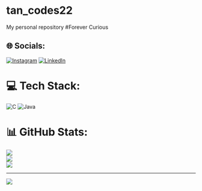 # tan_codes22
My personal repository
#Forever Curious


## 🌐 Socials:
[![Instagram](https://img.shields.io/badge/Instagram-%23E4405F.svg?logo=Instagram&logoColor=white)](https://instagram.com/tanisha_gotadke) [![LinkedIn](https://img.shields.io/badge/LinkedIn-%230077B5.svg?logo=linkedin&logoColor=white)](https://linkedin.com/in/tanishagotadke) 

# 💻 Tech Stack:
![C](https://img.shields.io/badge/c-%2300599C.svg?style=for-the-badge&logo=c&logoColor=white) ![Java](https://img.shields.io/badge/java-%23ED8B00.svg?style=for-the-badge&logo=java&logoColor=white)
# 📊 GitHub Stats:
![](https://github-readme-stats.vercel.app/api?username=tan-codes22&theme=merko&hide_border=false&include_all_commits=true&count_private=true)<br/>
![](https://github-readme-streak-stats.herokuapp.com/?user=tan-codes22&theme=merko&hide_border=false)<br/>
![](https://github-readme-stats.vercel.app/api/top-langs/?username=tan-codes22&theme=merko&hide_border=false&include_all_commits=true&count_private=true&layout=compact)

---
[![](https://visitcount.itsvg.in/api?id=tan-codes22&icon=0&color=0)](https://visitcount.itsvg.in)

<!-- Proudly created with GPRM ( https://gprm.itsvg.in ) -->
